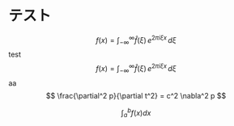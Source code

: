 # テスト
$$
f(x) = \int_{-\infty}^\infty
    \hat f(\xi)\,e^{2 \pi i \xi x}
    \,d\xi
$$
test
$$
f(x) = \int_{-\infty}^\infty
    \hat f(\xi)\,e^{2 \pi i \xi x}
    \,d\xi
$$
aa
$$
\frac{\partial^2 p}{\partial t^2} = c^2 \nabla^2 p
$$

$$
\int_a^b f(x) dx
$$
